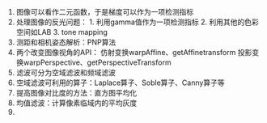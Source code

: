1. 图像可以看作二元函数，于是梯度可以作为一项检测指标
2. 处理图像的反光问题：
       1. 利用gamma值作为一项检测指标
       2. 利用其他的色彩空间如LAB
       3. tone mapping
3. 测距和相机姿态解析：PNP算法
4. 两个改变图像视角的API：
      仿射变换warpAffine、getAffinetransform
      投影变换warpPerspective、getPerspectiveTransform
5. 滤波可分为空域滤波和频域滤波
6. 空域滤波可利用的算子：Laplace算子、Soble算子、Canny算子等
7. 提高图像对比度的方法：直方图平均化
8. 均值滤波：计算像素临域内的平均灰度
9. 
